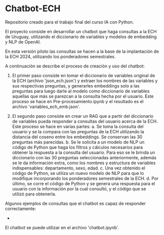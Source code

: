 # Chatbot-ECH
Repositorio creado para el trabajo final del curso IA con Python. 

El proyecto consiste en desarrollar un chatbot que haga consultas a la ECH de Uruguay, utilizando el diccionario de variables y modelos de embedding y NLP de OpenAI.

En esta versión piloto las consultas se hacen a la base de la implantación de la ECH 2024, utilizando los ponderadores semestrales.

A continuación se describe el proceso de creación y uso del chatbot:

1. El primer paso consiste en tomar el diccionario de variables original de la ECH (archivo 'json_ech.json') y extraer los nombres de las variables y sus respectivas preguntas, y generarles embeddings
solo a las preguntas para luego darle al modelo como diccionario de variables aquellas que más se parezcan a la consulta hecha por el usuario. Este proceso se hace en Pre-procesamiento.ipynb y el resultado
es el archivo 'variables_ech_emb.json'.

3. El segundo paso consiste en crear un RAG que a partir del diccionario de variables pueda responder a consultas del usuario acerca de la ECH. Este proceso se hace en varias partes:
   a. Se toma la consulta del usuario y se la compara con las preguntas de la ECH utilizando la distancia del coseno entre los embeddings. Se conservan las 30 preguntas más parecidas.
   b. Se le solicita a un modelo de NLP un código de Python que haga los filtros y cálculos necesarios para obtener la respuesta a la consulta del usuario. Para eso se le brinda un diccionario
   con las 30 preguntas seleccionadas anteriormente, además se le da información extra, como los nombres y estructura de variables indispensables: departamento, sexo, edad.
   c. Una vez obtenido el código de Python, se utiliza un nuevo modelo de NLP para que lo modifique incorporando los ponderadores semestrales de la ECH.
   d. Por último, se corre el código de Python y se genera una respuesta para el usuario con la información por la cual consultó, y el código que se utilizó para obtenerla.

Algunos ejemplos de consultas que el chatbot es capaz de responder correctamente:

-

El chatbot se puede utilizar en el archivo 'chatbot.ipynb'.
